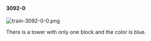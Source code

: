 #### 3092-0
![train-3092-0-0.png](https://github.com/lil-lab/nlvr/raw/master/nlvr/train/images/10/train-3092-0-0.png "train-3092-0-0.png")

There is a tower with only one block and the color is blue.